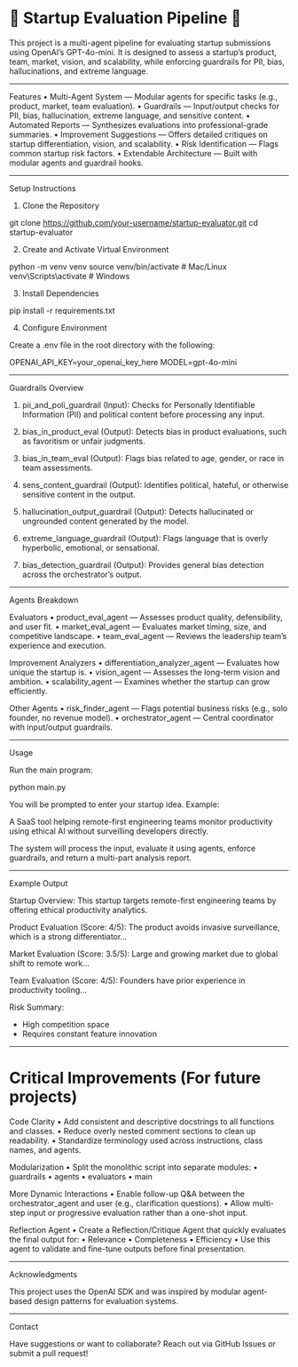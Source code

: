 # 🚀 Startup Evaluation Pipeline 🚀

This project is a multi-agent pipeline for evaluating startup submissions using OpenAI’s GPT-4o-mini. It is designed to assess a startup’s product, team, market, vision, and scalability, while enforcing guardrails for PII, bias, hallucinations, and extreme language.

---------------------

Features
	•	Multi-Agent System — Modular agents for specific tasks (e.g., product, market, team evaluation).
	•	Guardrails — Input/output checks for PII, bias, hallucination, extreme language, and sensitive content.
	•	Automated Reports — Synthesizes evaluations into professional-grade summaries.
	•	Improvement Suggestions — Offers detailed critiques on startup differentiation, vision, and scalability.
	•	Risk Identification — Flags common startup risk factors.
	•	Extendable Architecture — Built with modular agents and guardrail hooks.

---------------------

Setup Instructions

1. Clone the Repository

git clone https://github.com/your-username/startup-evaluator.git
cd startup-evaluator

2. Create and Activate Virtual Environment

python -m venv venv
source venv/bin/activate  # Mac/Linux
venv\Scripts\activate     # Windows

3. Install Dependencies

pip install -r requirements.txt

4. Configure Environment

Create a .env file in the root directory with the following:

OPENAI_API_KEY=your_openai_key_here
MODEL=gpt-4o-mini


---------------------

Guardrails Overview

1. pii_and_poli_guardrail (Input):
Checks for Personally Identifiable Information (PII) and political content before processing any input.

2. bias_in_product_eval (Output):
Detects bias in product evaluations, such as favoritism or unfair judgments.

3. bias_in_team_eval (Output):
Flags bias related to age, gender, or race in team assessments.

4. sens_content_guardrail (Output):
Identifies political, hateful, or otherwise sensitive content in the output.

5. hallucination_output_guardrail (Output):
Detects hallucinated or ungrounded content generated by the model.

6. extreme_language_guardrail (Output):
Flags language that is overly hyperbolic, emotional, or sensational.

7. bias_detection_guardrail (Output):
Provides general bias detection across the orchestrator’s output.

---------------------

Agents Breakdown

Evaluators
	•	product_eval_agent — Assesses product quality, defensibility, and user fit.
	•	market_eval_agent — Evaluates market timing, size, and competitive landscape.
	•	team_eval_agent — Reviews the leadership team’s experience and execution.

Improvement Analyzers
	•	differentiation_analyzer_agent — Evaluates how unique the startup is.
	•	vision_agent — Assesses the long-term vision and ambition.
	•	scalability_agent — Examines whether the startup can grow efficiently.

Other Agents
	•	risk_finder_agent — Flags potential business risks (e.g., solo founder, no revenue model).
	•	orchestrator_agent — Central coordinator with input/output guardrails.

---------------------

Usage

Run the main program:

python main.py

You will be prompted to enter your startup idea. Example:

A SaaS tool helping remote-first engineering teams monitor productivity using ethical AI without surveilling developers directly.

The system will process the input, evaluate it using agents, enforce guardrails, and return a multi-part analysis report.

---------------------

Example Output

Startup Overview:
This startup targets remote-first engineering teams by offering ethical productivity analytics.

Product Evaluation (Score: 4/5):
The product avoids invasive surveillance, which is a strong differentiator...

Market Evaluation (Score: 3.5/5):
Large and growing market due to global shift to remote work...

Team Evaluation (Score: 4/5):
Founders have prior experience in productivity tooling...

Risk Summary:
- High competition space
- Requires constant feature innovation


---------------------

# Critical Improvements (For future projects)

Code Clarity
	•	Add consistent and descriptive docstrings to all functions and classes.
	•	Reduce overly nested comment sections to clean up readability.
	•	Standardize terminology used across instructions, class names, and agents.

Modularization
	•	Split the monolithic script into separate modules:
	•	guardrails
	•	agents
	•	evaluators
	•	main

More Dynamic Interactions
	•	Enable follow-up Q&A between the orchestrator_agent and user (e.g., clarification questions).
	•	Allow multi-step input or progressive evaluation rather than a one-shot input.

Reflection Agent 
	•	Create a Reflection/Critique Agent that quickly evaluates the final output for:
	•	Relevance
	•	Completeness
	•	Efficiency
	•	Use this agent to validate and fine-tune outputs before final presentation.

---------------------
Acknowledgments

This project uses the OpenAI SDK and was inspired by modular agent-based design patterns for evaluation systems.

---------------------

Contact

Have suggestions or want to collaborate? Reach out via GitHub Issues or submit a pull request!
